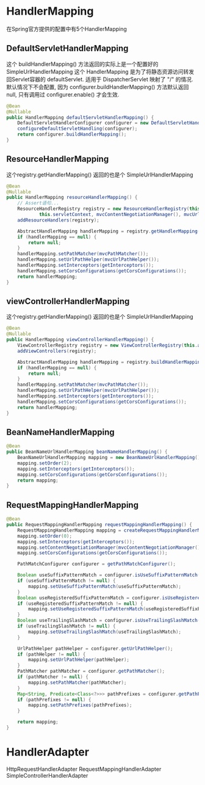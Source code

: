 # HandlerMapping

在Spring官方提供的配置中有5个HandlerMapping

## DefaultServletHandlerMapping

这个 buildHandlerMapping() 方法返回的实际上是一个配置好的 SimpleUrlHandlerMapping
这个 HandlerMapping 是为了将静态资源访问转发回Servlet容器的 defaultServlet.
适用于 DispatcherServlet 映射了 "/" 的情况.
默认情况下不会配置, 因为 configurer.buildHandlerMapping() 方法默认返回null,
只有调用过 configurer.enable() 才会生效.

```java
@Bean
@Nullable
public HandlerMapping defaultServletHandlerMapping() {
    DefaultServletHandlerConfigurer configurer = new DefaultServletHandlerConfigurer(this.servletContext);
    configureDefaultServletHandling(configurer);
    return configurer.buildHandlerMapping();
}
```

## ResourceHandlerMapping

这个registry.getHandlerMapping() 返回的也是个 SimpleUrlHandlerMapping

```java
@Bean
@Nullable
public HandlerMapping resourceHandlerMapping() {
    // Assert语句...
    ResourceHandlerRegistry registry = new ResourceHandlerRegistry(this.applicationContext,
            this.servletContext, mvcContentNegotiationManager(), mvcUrlPathHelper());
    addResourceHandlers(registry);

    AbstractHandlerMapping handlerMapping = registry.getHandlerMapping();
    if (handlerMapping == null) {
        return null;
    }
    handlerMapping.setPathMatcher(mvcPathMatcher());
    handlerMapping.setUrlPathHelper(mvcUrlPathHelper());
    handlerMapping.setInterceptors(getInterceptors());
    handlerMapping.setCorsConfigurations(getCorsConfigurations());
    return handlerMapping;
}
```

## viewControllerHandlerMapping

这个registry.getHandlerMapping() 返回的也是个 SimpleUrlHandlerMapping

```java
@Bean
@Nullable
public HandlerMapping viewControllerHandlerMapping() {
    ViewControllerRegistry registry = new ViewControllerRegistry(this.applicationContext);
    addViewControllers(registry);

    AbstractHandlerMapping handlerMapping = registry.buildHandlerMapping();
    if (handlerMapping == null) {
        return null;
    }
    handlerMapping.setPathMatcher(mvcPathMatcher());
    handlerMapping.setUrlPathHelper(mvcUrlPathHelper());
    handlerMapping.setInterceptors(getInterceptors());
    handlerMapping.setCorsConfigurations(getCorsConfigurations());
    return handlerMapping;
}
```

## BeanNameHandlerMapping

```java
@Bean
public BeanNameUrlHandlerMapping beanNameHandlerMapping() {
    BeanNameUrlHandlerMapping mapping = new BeanNameUrlHandlerMapping();
    mapping.setOrder(2);
    mapping.setInterceptors(getInterceptors());
    mapping.setCorsConfigurations(getCorsConfigurations());
    return mapping;
}
```

## RequestMappingHandlerMapping

```java
@Bean
public RequestMappingHandlerMapping requestMappingHandlerMapping() {
    RequestMappingHandlerMapping mapping = createRequestMappingHandlerMapping();
    mapping.setOrder(0);
    mapping.setInterceptors(getInterceptors());
    mapping.setContentNegotiationManager(mvcContentNegotiationManager());
    mapping.setCorsConfigurations(getCorsConfigurations());

    PathMatchConfigurer configurer = getPathMatchConfigurer();

    Boolean useSuffixPatternMatch = configurer.isUseSuffixPatternMatch();
    if (useSuffixPatternMatch != null) {
        mapping.setUseSuffixPatternMatch(useSuffixPatternMatch);
    }
    Boolean useRegisteredSuffixPatternMatch = configurer.isUseRegisteredSuffixPatternMatch();
    if (useRegisteredSuffixPatternMatch != null) {
        mapping.setUseRegisteredSuffixPatternMatch(useRegisteredSuffixPatternMatch);
    }
    Boolean useTrailingSlashMatch = configurer.isUseTrailingSlashMatch();
    if (useTrailingSlashMatch != null) {
        mapping.setUseTrailingSlashMatch(useTrailingSlashMatch);
    }

    UrlPathHelper pathHelper = configurer.getUrlPathHelper();
    if (pathHelper != null) {
        mapping.setUrlPathHelper(pathHelper);
    }
    PathMatcher pathMatcher = configurer.getPathMatcher();
    if (pathMatcher != null) {
        mapping.setPathMatcher(pathMatcher);
    }
    Map<String, Predicate<Class<?>>> pathPrefixes = configurer.getPathPrefixes();
    if (pathPrefixes != null) {
        mapping.setPathPrefixes(pathPrefixes);
    }

    return mapping;
}
```

# HandlerAdapter

HttpRequestHandlerAdapter
RequestMappingHandlerAdapter
SimpleControllerHandlerAdapter
